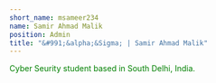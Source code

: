 ```yaml
---
short_name: msameer234
name: Samir Ahmad Malik
position: Admin
title: "&#991;&alpha;&Sigma; | Samir Ahmad Malik"
---
```

<div style="color: green;">
Cyber Seurity student based in South Delhi, India.
</div>